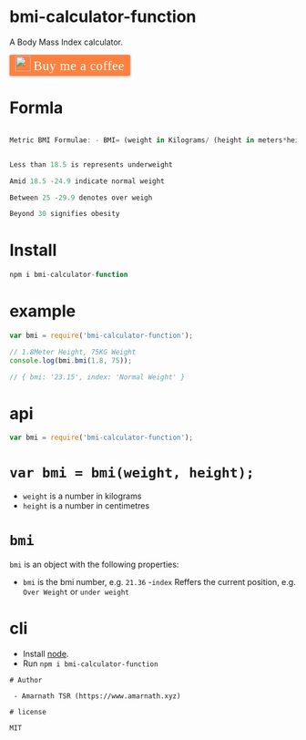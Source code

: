 bmi-calculator-function
=======================

A Body Mass Index calculator.

<style>.bmc-button img{width: 27px !important;margin-bottom: 1px !important;box-shadow: none !important;border: none !important;vertical-align: middle !important;}.bmc-button{line-height: 36px !important;height:37px !important;text-decoration: none !important;display:inline-flex !important;color:#FFFFFF !important;background-color:#FF813F !important;border-radius: 3px !important;border: 1px solid transparent !important;padding: 1px 9px !important;font-size: 23px !important;letter-spacing: 0.6px !important;box-shadow: 0px 1px 2px rgba(190, 190, 190, 0.5) !important;-webkit-box-shadow: 0px 1px 2px 2px rgba(190, 190, 190, 0.5) !important;margin: 0 auto !important;font-family:'Cookie', cursive !important;-webkit-box-sizing: border-box !important;box-sizing: border-box !important;-o-transition: 0.3s all linear !important;-webkit-transition: 0.3s all linear !important;-moz-transition: 0.3s all linear !important;-ms-transition: 0.3s all linear !important;transition: 0.3s all linear !important;}.bmc-button:hover, .bmc-button:active, .bmc-button:focus {-webkit-box-shadow: 0px 1px 2px 2px rgba(190, 190, 190, 0.5) !important;text-decoration: none !important;box-shadow: 0px 1px 2px 2px rgba(190, 190, 190, 0.5) !important;opacity: 0.85 !important;color:#FFFFFF !important;}</style><link href="https://fonts.googleapis.com/css?family=Cookie" rel="stylesheet"><a class="bmc-button" target="_blank" href="https://www.buymeacoffee.com/amarnath"><img src="https://www.buymeacoffee.com/assets/img/BMC-btn-logo.svg" alt="Buy me a coffee"><span style="margin-left:5px">Buy me a coffee</span></a>

# Formla

```js

Metric BMI Formulae: - BMI= (weight in Kilograms/ (height in meters*height in meters))


Less than 18.5 is represents underweight

Amid 18.5 -24.9 indicate normal weight

Between 25 -29.9 denotes over weigh

Beyond 30 signifies obesity
```

# Install

```js
npm i bmi-calculator-function

```
# example

```js
var bmi = require('bmi-calculator-function');

// 1.8Meter Height, 75KG Weight
console.log(bmi.bmi(1.8, 75));

// { bmi: '23.15', index: 'Normal Weight' }
```

# api

```js
var bmi = require('bmi-calculator-function');
```

# `var bmi = bmi(weight, height);`

- `weight` is a number in kilograms
- `height` is a number in centimetres

# `bmi`

`bmi` is an object with the following properties:

- `bmi` is the bmi number, e.g. `21.36`
-`index` Reffers the current position, e.g. `Over Weight` or `under weight`


# cli

- Install [node](http://nodejs.org/download).
- Run `npm i bmi-calculator-function`

```
# Author

 - Amarnath TSR (https://www.amarnath.xyz)

# license

MIT